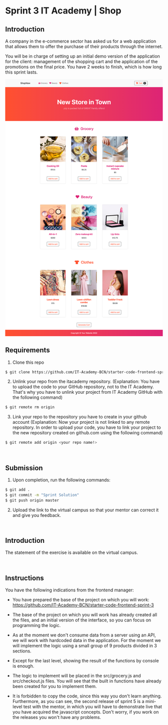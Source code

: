 # Sprint 3 IT Academy | Shop

## Introduction

A company in the e-commerce sector has asked us for a web application that allows them to offer the purchase of their products through the internet.

You will be in charge of setting up an initial demo version of the application for the client: management of the shopping cart and the application of the promotions on the final price. You have 2 weeks to finish, which is how long this sprint lasts.

![This image](./images/New-store.png)
<br>

## Requirements


1. Clone this repo
```bash
$ git clone https://github.com/IT-Academy-BCN/starter-code-frontend-sprint-3
```

2. Unlink your repo from the itacademy repository.
(Explanation: You have to upload the code to your GitHub repository, not to the IT Academy. That's why you have to unlink your project from IT Academy GitHub with the following command)

```bash
$ git remote rm origin
```

3. Link your repo to the repository you have to create in your github account
(Explanation: Now your project is not linked to any remote repository. In order to upload your code, you have to link your project to the new repository created on github.com using the following command)

```bash
$ git remote add origin <your repo name!>
```

<br>

## Submission

1. Upon completion, run the following commands:

```bash
$ git add .
$ git commit -m "Sprint Solution"
$ git push origin master
```

2. Upload the link to the virtual campus so that your mentor can correct it and give you feedback.



<br>

## Introduction

The statement of the exercise is available on the virtual campus.

<br>


## Instructions

You have the following indications from the frontend manager:

- You have prepared the base of the project on which you will work: https://github.com/IT-Academy-BCN/starter-code-frontend-sprint-3

- The base of the project on which you will work has already created all the files, and an initial version of the interface, so you can focus on programming the logic.

- As at the moment we don't consume data from a server using an API, we will work with hardcoded data in the application. For the moment we will implement the logic using a small group of 9 products divided in 3 sections.

- Except for the last level, showing the result of the functions by console is enough.

- The logic to implement will be placed in the src/grocery.js and src/checkout.js files. You will see that the built in functions have already been created for you to implement them.

- It is forbidden to copy the code, since this way you don't learn anything. Furthermore, as you can see, the second release of sprint 5 is a mini-level test with the mentor, in which you will have to demonstrate live that you have acquired the javascript concepts. Don't worry, if you work on the releases you won't have any problems.